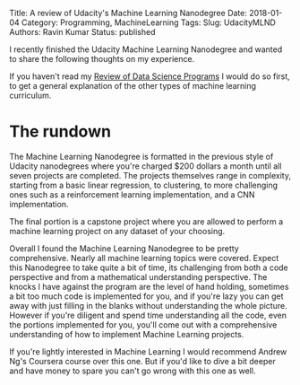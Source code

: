 Title: A review of Udacity's Machine Learning Nanodegree
Date: 2018-01-04
Category: Programming, MachineLearning
Tags: 
Slug: UdacityMLND
Authors: Ravin Kumar
Status: published 


I recently finished the Udacity Machine Learning Nanodegree and wanted to share
the following thoughts on my experience.

If you haven't read my [Review of Data Science Programs]({filename}./DSGuide.md)
I would do so first, to get a general explanation of the other types
of machine learning curriculum.


# The rundown
The Machine Learning Nanodegree is formatted in the previous style of Udacity
nanodegrees where you're charged $200 dollars a month until all seven projects
are completed. The projects themselves range in complexity, starting from
a basic linear regression, to clustering, to more challenging ones
such as a reinforcement learning implementation, and a CNN implementation.  

The final portion is a capstone project where you are allowed to perform
a machine learning project on any dataset of your choosing.

Overall I found the Machine Learning Nanodegree to be pretty comprehensive.
Nearly all machine learning topics were covered. Expect this Nanodegree
to take quite a bit of time, its challenging from both a code perspective
and from a mathematical understanding perspective. The knocks I have 
against the program are the level of hand holding, sometimes a bit too much
code is implemented for you, and if you're lazy you can get away with just
filling in the blanks without understanding the whole picture. However
if you're diligent and spend time understanding all the code, even the 
portions implemented for you, you'll come out with a comprehensive understanding
of how to implement Machine Learning projects.

If you're lightly interested in Machine Learning I would recommend Andrew Ng's
Coursera course over this one. But if you'd like to dive a bit deeper
and have money to spare you can't go wrong with this one as well.

